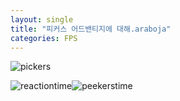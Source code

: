 ```yaml
---
layout: single
title: "피커스 어드밴티지에 대해.araboja"
categories: FPS
---
```

![pickers](C:\Users\A\Desktop\softweb\pickers.gif)

![reactiontime](C:\Users\A\Desktop\reactiontime.png)![peekerstime](C:\Users\A\Desktop\peekerstime.png)
